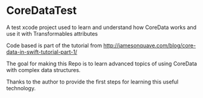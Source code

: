 # CoreDataTest
A test xcode project used to learn and understand how CoreData works and use it with Transformables attributes

Code based is part of the tutorial from http://jamesonquave.com/blog/core-data-in-swift-tutorial-part-1/

The goal for making this Repo is to learn advanced topics of using CoreData with complex data structures.

Thanks to the author to provide the first steps for learning this useful technology.
